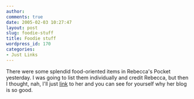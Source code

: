 ```yaml
---
author:
comments: true
date: 2005-02-03 10:27:47
layout: post
slug: foodie-stuff
title: Foodie stuff
wordpress_id: 170
categories:
- Just Links
---
```


There were some splendid food-oriented items in Rebecca's Pocket yesterday. I was going to list them individually and credit Rebecca, but then I thought, nah, I'll just [link](http://www.rebeccablood.net/archive/2005/02.html) to her and you can see for yourself why her blog is so good.

